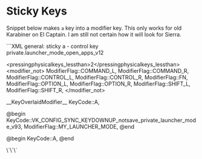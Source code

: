 # Sticky Keys

Snippet below makes `a` key into a modifier key. This only works for old Karabiner on El Captain. I am still not certain how it will look for Sierra.

\`\`\`XML
<item>
<name>general: sticky a - control key</name>
<identifier>private.launcher\_mode\_open\_apps\_v12</identifier>

<!-- condition: turn on launcher mode only when the trigger key is pressed without other keys. -->
\<pressingphysicalkeys\_lessthan\>2\</pressingphysicalkeys\_lessthan\>
\<modifier\_not\>
  ModifierFlag::COMMAND\_L,
  ModifierFlag::COMMAND\_R,
  ModifierFlag::CONTROL\_L,
  ModifierFlag::CONTROL\_R,
  ModifierFlag::FN,
  ModifierFlag::OPTION\_L,
  ModifierFlag::OPTION\_R,
  ModifierFlag::SHIFT\_L,
  ModifierFlag::SHIFT\_R,
\</modifier\_not\>

<autogen>
  __KeyOverlaidModifier__
  KeyCode::A,

  <!--



  Use notsave.launcher_mode_v2 in order to be higher priority.



  Use ModifierFlag::MY_LAUNCHER_MODE for __DropAllKeys__.



  -->
  @begin
  KeyCode::VK\_CONFIG\_SYNC\_KEYDOWNUP\_notsave\_private\_launcher\_mode\_v93, ModifierFlag::MY\_LAUNCHER\_MODE,
  @end

  @begin
  KeyCode::A,
  @end
</autogen>
  </item>

  <item hidden="true">
\<identifier vk\_config="true"\>notsave.private\_launcher\_mode\_v12</identifier>

<autogen>
  __BlockUntilKeyUp__ KeyCode::A,
</autogen>

<autogen>
__KeyToKey__
KeyCode::F,
KeyCode::F, ModifierFlag::CONTROL\_L, 
</autogen>

  </item>
\`\`\`
